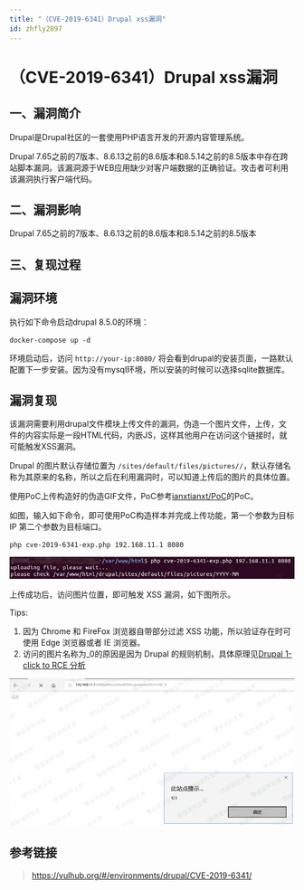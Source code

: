 ```yaml
---
title: "（CVE-2019-6341）Drupal xss漏洞"
id: zhfly2897
---
```


# （CVE-2019-6341）Drupal xss漏洞

## 一、漏洞简介

Drupal是Drupal社区的一套使用PHP语言开发的开源内容管理系统。

Drupal 7.65之前的7版本、8.6.13之前的8.6版本和8.5.14之前的8.5版本中存在跨站脚本漏洞。该漏洞源于WEB应用缺少对客户端数据的正确验证。攻击者可利用该漏洞执行客户端代码。

## 二、漏洞影响

Drupal 7.65之前的7版本、8.6.13之前的8.6版本和8.5.14之前的8.5版本

## 三、复现过程

## 漏洞环境

执行如下命令启动drupal 8.5.0的环境：

```
docker-compose up -d 
```

环境启动后，访问 `http://your-ip:8080/` 将会看到drupal的安装页面，一路默认配置下一步安装。因为没有mysql环境，所以安装的时候可以选择sqlite数据库。

## 漏洞复现

该漏洞需要利用drupal文件模块上传文件的漏洞，伪造一个图片文件，上传，文件的内容实际是一段HTML代码，内嵌JS，这样其他用户在访问这个链接时，就可能触发XSS漏洞。

Drupal 的图片默认存储位置为 `/sites/default/files/pictures//`，默认存储名称为其原来的名称，所以之后在利用漏洞时，可以知道上传后的图片的具体位置。

使用PoC上传构造好的伪造GIF文件，PoC参考[ianxtianxt/PoC](https://github.com/ianxtianxt/PoC/tree/master/Drupal)的PoC。

如图，输入如下命令，即可使用PoC构造样本并完成上传功能，第一个参数为目标IP 第二个参数为目标端口。

```
php cve-2019-6341-exp.php 192.168.11.1 8080 
```

![image](../img/05479852909568e25bd684fddff38b80.png)

上传成功后，访问图片位置，即可触发 XSS 漏洞，如下图所示。

Tips:

1.  因为 Chrome 和 FireFox 浏览器自带部分过滤 XSS 功能，所以验证存在时可使用 Edge 浏览器或者 IE 浏览器。
2.  访问的图片名称为_0的原因是因为 Drupal 的规则机制，具体原理见[Drupal 1-click to RCE 分析](https://paper.seebug.org/897/)

![image](../img/ca8297633d3d390bbd1cec35543b1cd1.png)

## 参考链接

> https://vulhub.org/#/environments/drupal/CVE-2019-6341/